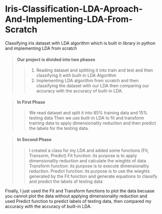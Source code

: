 # Iris-Classification-LDA-Aproach-And-Implementing-LDA-From-Scratch
Classifying iris dataset with LDA algorithm which is built in library in python and implementing LDA from scratch

> #### Our project is divided into two phases
>> 1) Reading dataset and splitting it into train and test and then classifying it with built-in LDA Algorithm
>> 2) Implementing LDA algorithm from scratch and then classifying the dataset with our LDA then comparing our accuracy with the accuracy of built-in LDA.

> #### In First Phase
>> We read dataset and split it into 85% training data and 15% testing data
>> Then we use built-in LDA to fit and transform training data to apply dimensionality reduction and then predict the labels for the testing data.

> #### In Second Phase
>> I created a class for my LDA and added some functions (Fit, Transorm, Predict)
>> Fit function: its purpose is to apply dimensionality reduction and calculate the wieghts of data
>> Transform function: its purpose is to execute dimensionality reduction.
>> Predict function: its purpose is to use the wieghts generated by the Fit function and generate equations to classify and predict the labels of testing data

Finally, I just used the Fit and Transform functions to plot the data becuase you cannot plot the data without applying dimensionality reduction and used Predict function to predict labels of testing data, then compared my accuracy with the accuracy of built-in LDA.
